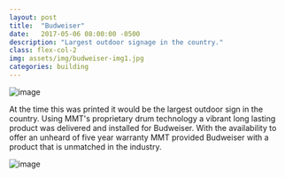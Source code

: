 ```yaml
---
layout: post
title:  "Budweiser"
date:   2017-05-06 08:00:00 -0500
description: "Largest outdoor signage in the country."
class: flex-col-2
img: assets/img/budweiser-img1.jpg
categories: building
---
```

![image](../../assets/img/bud-hero.jpg "some image")

<span>A</span>t the time this was printed it would be the largest outdoor sign in the country. Using MMT's proprietary drum technology a vibrant long lasting product was delivered and installed for Budweiser. With the availability to offer an unheard of five year warranty MMT provided Budweiser with a product that is unmatched in the industry.

![image](../../assets/img/bud-img2.jpg "some image")
